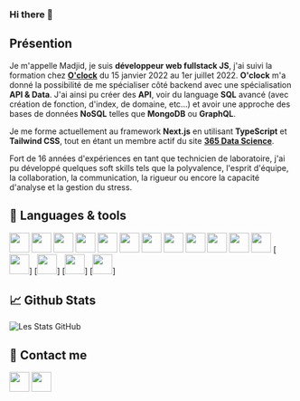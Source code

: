 ### Hi there 👋

## Présention
Je m'appelle Madjid, je suis **développeur web fullstack JS**, j'ai suivi la formation chez **[O'clock](https://oclock.io/)** du 15 janvier 2022 au 1er juillet 2022. **O'clock** m'a donné la possibilité de me spécialiser côté backend avec une spécialisation **API & Data**. J'ai ainsi pu créer des **API**, voir du language **SQL** avancé (avec création de fonction, d'index, de domaine, etc...) et avoir une approche des bases de données **NoSQL** telles que **MongoDB** ou **GraphQL**.</br>

Je me forme actuellement au framework **Next.js** en utilisant **TypeScript** et **Tailwind CSS**, tout en étant un membre actif du site **[365 Data Science](https://365datascience.com)**.</br>

Fort de 16 années d'expériences en tant que technicien de laboratoire, j'ai pu développé quelques soft skills tels que la polyvalence, l'esprit d'équipe, la collaboration, la communication, la rigueur ou encore la capacité d'analyse et la gestion du stress.

## 🔧 Languages & tools

[<img width="35px" src="https://cdn.jsdelivr.net/gh/devicons/devicon/icons/vscode/vscode-original.svg" />](https://code.visualstudio.com/) [<img width="35px" src="https://cdn.jsdelivr.net/gh/devicons/devicon/icons/html5/html5-original.svg" />](https://html.spec.whatwg.org/dev/) [<img width="35px" src="https://cdn.jsdelivr.net/gh/devicons/devicon/icons/css3/css3-original.svg" />](https://www.w3.org/Style/CSS/) [<img width="35px" src="https://cdn.jsdelivr.net/gh/devicons/devicon/icons/javascript/javascript-original.svg" />](https://developer.mozilla.org/en-US/docs/Web/JavaScript) [<img width="35px" src="https://cdn.jsdelivr.net/gh/devicons/devicon/icons/nodejs/nodejs-original.svg" />](https://nodejs.org/en/) [<img width="35px" src="https://cdn.jsdelivr.net/gh/devicons/devicon/icons/npm/npm-original-wordmark.svg" />](https://www.npmjs.com/) [<img width="35px" src="https://cdn.jsdelivr.net/gh/devicons/devicon/icons/express/express-original.svg" />](https://expressjs.com/) [<img width="35px" src="https://cdn.jsdelivr.net/gh/devicons/devicon/icons/git/git-original.svg" />](https://git-scm.com/) [<img width="35px" src="https://cdn.jsdelivr.net/gh/devicons/devicon/icons/github/github-original.svg" />](https://github.com/) [<img width="35px" src="https://cdn.jsdelivr.net/gh/devicons/devicon/icons/postgresql/postgresql-original.svg" />](https://www.postgresql.org/) [<img width="35px" src="https://cdn.jsdelivr.net/gh/devicons/devicon/icons/sequelize/sequelize-original.svg" />](https://sequelize.org/) [<img width="35px" src="https://cdn.jsdelivr.net/gh/devicons/devicon/icons/mongodb/mongodb-original.svg" />](https://www.mongodb.com/) [<img width="35px" src="https://cdn.jsdelivr.net/gh/devicons/devicon@latest/icons/react/react-original.svg" />] [<img width="35px" src="https://cdn.jsdelivr.net/gh/devicons/devicon@latest/icons/nextjs/nextjs-original.svg" />] [<img width="35px" src="https://cdn.jsdelivr.net/gh/devicons/devicon@latest/icons/typescript/typescript-original.svg" />] [<img width="35px" src="https://cdn.jsdelivr.net/gh/devicons/devicon@latest/icons/tailwindcss/tailwindcss-original.svg" />]
 

## &#x1f4c8; Github Stats
![Les Stats GitHub](https://github-readme-stats.vercel.app/api?username=m-meddah)

## 📨 Contact me
[<img width="35px" src="https://cdn.jsdelivr.net/gh/devicons/devicon/icons/linkedin/linkedin-original.svg" />](https://www.linkedin.com/in/madjid-meddah-539a9a166) [<img width="35px" src="https://cdn.jsdelivr.net/gh/devicons/devicon/icons/twitter/twitter-original.svg" />](https://twitter.com/MadjidMeddah)

<!--
**m-meddah/m-meddah** is a ✨ _special_ ✨ repository because its `README.md` (this file) appears on your GitHub profile.

Here are some ideas to get you started:

- 🔭 I’m currently working on ...
- 🌱 I’m currently learning ...
- 👯 I’m looking to collaborate on ...
- 🤔 I’m looking for help with ...
- 💬 Ask me about ...
- 📫 How to reach me: ...
- 😄 Pronouns: ...
- ⚡ Fun fact: ...
-->
